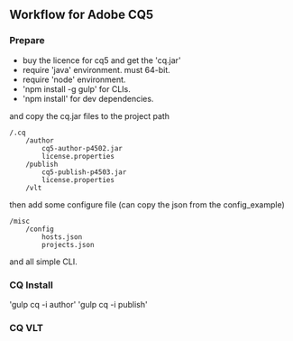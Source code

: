 ## Workflow for Adobe CQ5

### Prepare

* buy the licence for cq5 and get the 'cq.jar'
* require 'java' environment. must 64-bit.
* require 'node' environment.
* 'npm install -g gulp' for CLIs.
* 'npm install' for dev dependencies.

and copy the cq.jar files to the project path

    /.cq
        /author
            cq5-author-p4502.jar
            license.properties
        /publish
            cq5-publish-p4503.jar
            license.properties
        /vlt

then add some configure file (can copy the json from the config_example)

    /misc
        /config
            hosts.json
            projects.json


and all simple CLI.

### CQ Install

'gulp cq -i author'
'gulp cq -i publish'


### CQ VLT